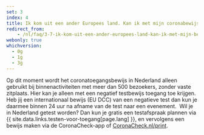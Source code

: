 ```yaml
---
set: 3
index: 4
title: Ik kom uit een ander Europees land. Kan ik met mijn coronabewijs naar een evenement binnen Nederland?
redirect_from:
    - /nl/faq/3-7-ik-kom-uit-een-ander-europees-land-kan-ik-met-mijn-bewijs-naar-nederlands-evenement
webonly: true
whichversion:
  - 0g
  - 1g
  - 3g
---
```

Op dit moment wordt het coronatoegangsbewijs in Nederland alleen gebruikt bij binnenactiviteiten met meer dan 500 bezoekers, zonder vaste zitplaats. Hier kan je alleen met een negatief testbewijs toegang toe krijgen. Heb jij een internationaal bewijs (EU DCC) van een negatieve test dan kun je daarmee binnen 24 uur na afname van de test naar een evenement.  
Wil je in Nederland getest worden? Dan kun je gratis een testafspraak plannen via {{ site.data.links.testen-voor-toegang[page.lang] }}, en vervolgens een bewijs maken via de CoronaCheck-app of [CoronaCheck.nl/print](/print). 
